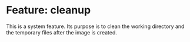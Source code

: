 # Feature: cleanup

This is a system feature. Its purpose is to clean the working directory
and the temporary files after the image is created.
